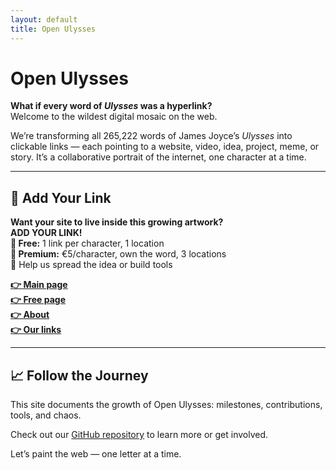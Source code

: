 ```yaml
---
layout: default
title: Open Ulysses
---
```


# Open Ulysses

**What if every word of *Ulysses* was a hyperlink?**  
Welcome to the wildest digital mosaic on the web.

We’re transforming all 265,222 words of James Joyce’s *Ulysses* into clickable links — each pointing to a website, video, idea, project, meme, or story. It’s a collaborative portrait of the internet, one character at a time.

---

## 🔗 Add Your Link

**Want your site to live inside this growing artwork?<br>
ADD YOUR LINK!<br>**
**🔹 Free:** 1 link per character, 1 location<br>
**🔹 Premium:** €5/character, own the word, 3 locations<br>
🔹 Help us spread the idea or build tools<br>

**[👉 Main page](https://ko-fi.com/Post/Chapter-I-1-Z8Z11J6H59)<br>
[👉 Free page](https://ko-fi.com/post/Chapter-I-2-A-R5R01J6NRH)<br>
[👉 About](https://ko-fi.com/post/About-V7V31J9IQ1)<br>
[👉 Our links](https://linktr.ee/openulysses)<br>**

---

## 📈 Follow the Journey

This site documents the growth of Open Ulysses: milestones, contributions, tools, and chaos.

Check out our [GitHub repository](https://github.com/LeoBloom265/open-ulysses) to learn more or get involved.

Let’s paint the web — one letter at a time.
